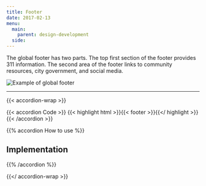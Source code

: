 ```yaml
---
title: Footer
date: 2017-02-13
menu:
  main:
    parent: design-development
  side:
---
```


The global footer has two parts. The top first section of the footer provides 311 information. The second area of the footer links to community resources, city government, and social media.


<img src="/standards/img/footer-example.jpg" alt="Example of global footer" class="bdr-all bdr-dark-gray">

---

{{< accordion-wrap >}}

{{< accordion Code >}}
  {{< highlight html >}}{{< footer >}}{{</ highlight >}}
{{< /accordion >}}

{{% accordion How to use %}}
## Implementation
{{% /accordion %}}

{{</ accordion-wrap >}}
